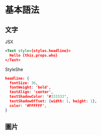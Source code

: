 # 基本語法

## 文字

JSX

```xml
<Text style={styles.headline}>
  Hello {this.props.who}
</Text>
```

StyleShe

```json
headline: {
  fontSize: 36,
  fontWeight: 'bold',
  textAlign: 'center',
  textShadowColor: '#333333',
  textShadowOffset: {width: 1, height: 1},
  color: '#FFFFFF',
}
```

## 圖片

